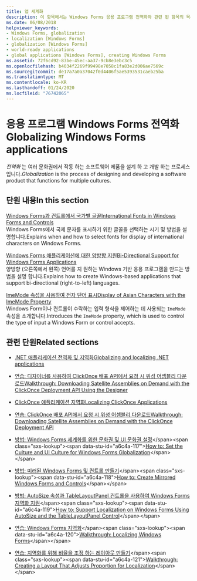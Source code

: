 ```yaml
---
title: 앱 세계화
description: 이 항목에서는 Windows Forms 응용 프로그램 전역화와 관련 된 항목의 목록을 제공 합니다.
ms.date: 06/08/2018
helpviewer_keywords:
- Windows Forms, globalization
- localization [Windows Forms]
- globalization [Windows Forms]
- world-ready applications
- global applications [Windows Forms], creating Windows Forms
ms.assetid: 72f6cd92-83be-45ec-aa37-9cb8e3ebc3c5
ms.openlocfilehash: b4034f2269f99498e7058c1fa83e2d006ae7569c
ms.sourcegitcommit: de17a7a0a37042f0d4406f5ae5393531caeb25ba
ms.translationtype: MT
ms.contentlocale: ko-KR
ms.lasthandoff: 01/24/2020
ms.locfileid: "76742065"
---
```

# <a name="globalizing-windows-forms-applications"></a><span data-ttu-id="a6c4a-103">응용 프로그램 Windows Forms 전역화</span><span class="sxs-lookup"><span data-stu-id="a6c4a-103">Globalizing Windows Forms applications</span></span>

<span data-ttu-id="a6c4a-104">*전역화* 는 여러 문화권에서 작동 하는 소프트웨어 제품을 설계 하 고 개발 하는 프로세스입니다.</span><span class="sxs-lookup"><span data-stu-id="a6c4a-104">*Globalization* is the process of designing and developing a software product that functions for multiple cultures.</span></span>

## <a name="in-this-section"></a><span data-ttu-id="a6c4a-105">단원 내용</span><span class="sxs-lookup"><span data-stu-id="a6c4a-105">In this section</span></span>

[<span data-ttu-id="a6c4a-106">Windows Forms과 컨트롤에서 국가별 글꼴</span><span class="sxs-lookup"><span data-stu-id="a6c4a-106">International Fonts in Windows Forms and Controls</span></span>](international-fonts-in-windows-forms-and-controls.md)  
<span data-ttu-id="a6c4a-107">Windows Forms에서 국제 문자를 표시하기 위한 글꼴을 선택하는 시기 및 방법을 설명합니다.</span><span class="sxs-lookup"><span data-stu-id="a6c4a-107">Explains when and how to select fonts for display of international characters on Windows Forms.</span></span>

[<span data-ttu-id="a6c4a-108">Windows Forms 애플리케이션에 대한 양방향 지원</span><span class="sxs-lookup"><span data-stu-id="a6c4a-108">Bi-Directional Support for Windows Forms Applications</span></span>](bi-directional-support-for-windows-forms-applications.md)  
<span data-ttu-id="a6c4a-109">양방향 (오른쪽에서 왼쪽) 언어를 지 원하는 Windows 기반 응용 프로그램을 만드는 방법을 설명 합니다.</span><span class="sxs-lookup"><span data-stu-id="a6c4a-109">Explains how to create Windows-based applications that support bi-directional (right-to-left) languages.</span></span>

[<span data-ttu-id="a6c4a-110">ImeMode 속성을 사용하여 전자 단어 표시</span><span class="sxs-lookup"><span data-stu-id="a6c4a-110">Display of Asian Characters with the ImeMode Property</span></span>](display-of-asian-characters-with-the-imemode-property.md)  
<span data-ttu-id="a6c4a-111">Windows Form이나 컨트롤이 수락하는 입력 형식을 제어하는 데 사용되는 `ImeMode` 속성을 소개합니다.</span><span class="sxs-lookup"><span data-stu-id="a6c4a-111">Introduces the `ImeMode` property, which is used to control the type of input a Windows Form or control accepts.</span></span>

## <a name="related-sections"></a><span data-ttu-id="a6c4a-112">관련 단원</span><span class="sxs-lookup"><span data-stu-id="a6c4a-112">Related sections</span></span>

- [<span data-ttu-id="a6c4a-113">.NET 애플리케이션 전역화 및 지역화</span><span class="sxs-lookup"><span data-stu-id="a6c4a-113">Globalizing and localizing .NET applications</span></span>](../../../standard/globalization-localization/index.md)

- [<span data-ttu-id="a6c4a-114">연습: 디자이너를 사용하여 ClickOnce 배포 API에서 요청 시 위성 어셈블리 다운로드</span><span class="sxs-lookup"><span data-stu-id="a6c4a-114">Walkthrough: Downloading Satellite Assemblies on Demand with the ClickOnce Deployment API Using the Designer</span></span>](/visualstudio/deployment/walkthrough-downloading-satellite-assemblies-on-demand-with-the-clickonce-deployment-api-using-the-designer)

- [<span data-ttu-id="a6c4a-115">ClickOnce 애플리케이션 지역화</span><span class="sxs-lookup"><span data-stu-id="a6c4a-115">Localizing ClickOnce Applications</span></span>](/visualstudio/deployment/localizing-clickonce-applications)

- [<span data-ttu-id="a6c4a-116">연습: ClickOnce 배포 API에서 요청 시 위성 어셈블리 다운로드</span><span class="sxs-lookup"><span data-stu-id="a6c4a-116">Walkthrough: Downloading Satellite Assemblies on Demand with the ClickOnce Deployment API</span></span>](/visualstudio/deployment/walkthrough-downloading-satellite-assemblies-on-demand-with-the-clickonce-deployment-api)

- <span data-ttu-id="a6c4a-117">[방법: Windows Forms 세계화를 위한 문화권 및 UI 문화권 설정](https://docs.microsoft.com/previous-versions/visualstudio/visual-studio-2010/b28bx3bh(v=vs.100))</span><span class="sxs-lookup"><span data-stu-id="a6c4a-117">[How to: Set the Culture and UI Culture for Windows Forms Globalization](https://docs.microsoft.com/previous-versions/visualstudio/visual-studio-2010/b28bx3bh(v=vs.100))</span></span>

- <span data-ttu-id="a6c4a-118">[방법: 미러된 Windows Forms 및 컨트롤 만들기](https://docs.microsoft.com/previous-versions/visualstudio/visual-studio-2010/xwbz5ws0(v=vs.100))</span><span class="sxs-lookup"><span data-stu-id="a6c4a-118">[How to: Create Mirrored Windows Forms and Controls](https://docs.microsoft.com/previous-versions/visualstudio/visual-studio-2010/xwbz5ws0(v=vs.100))</span></span>

- <span data-ttu-id="a6c4a-119">[방법: AutoSize 속성과 TableLayoutPanel 컨트롤을 사용하여 Windows Forms 지역화 지원](https://docs.microsoft.com/previous-versions/visualstudio/visual-studio-2010/1zkt8b33(v=vs.100))</span><span class="sxs-lookup"><span data-stu-id="a6c4a-119">[How to: Support Localization on Windows Forms Using AutoSize and the TableLayoutPanel Control](https://docs.microsoft.com/previous-versions/visualstudio/visual-studio-2010/1zkt8b33(v=vs.100))</span></span>

- <span data-ttu-id="a6c4a-120">[연습: Windows Forms 지역화](https://docs.microsoft.com/previous-versions/visualstudio/visual-studio-2010/y99d1cd3(v=vs.100))</span><span class="sxs-lookup"><span data-stu-id="a6c4a-120">[Walkthrough: Localizing Windows Forms](https://docs.microsoft.com/previous-versions/visualstudio/visual-studio-2010/y99d1cd3(v=vs.100))</span></span>

- <span data-ttu-id="a6c4a-121">[연습: 지역화를 위해 비율을 조정 하는 레이아웃 만들기](https://docs.microsoft.com/previous-versions/visualstudio/visual-studio-2010/7k9fa71y(v=vs.100))</span><span class="sxs-lookup"><span data-stu-id="a6c4a-121">[Walkthrough: Creating a Layout That Adjusts Proportion for Localization](https://docs.microsoft.com/previous-versions/visualstudio/visual-studio-2010/7k9fa71y(v=vs.100))</span></span>
